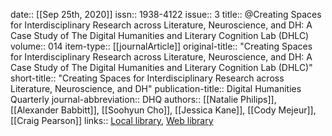 date:: [[Sep 25th, 2020]]
issn:: 1938-4122
issue:: 3
title:: @Creating Spaces for Interdisciplinary Research across Literature, Neuroscience, and DH: A Case Study of The Digital Humanities and Literary Cognition Lab (DHLC)
volume:: 014
item-type:: [[journalArticle]]
original-title:: "Creating Spaces for Interdisciplinary Research across Literature, Neuroscience, and DH: A Case Study of The Digital Humanities and Literary Cognition Lab (DHLC)"
short-title:: "Creating Spaces for Interdisciplinary Research across Literature, Neuroscience, and DH"
publication-title:: Digital Humanities Quarterly
journal-abbreviation:: DHQ
authors:: [[Natalie Philips]], [[Alexander Babbitt]], [[Soohyun Cho]], [[Jessica Kane]], [[Cody Mejeur]], [[Craig Pearson]]
links:: [Local library](zotero://select/groups/2386895/items/RDB3AS8J), [Web library](https://www.zotero.org/groups/2386895/items/RDB3AS8J)
